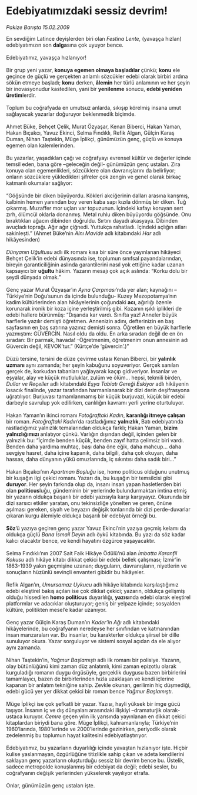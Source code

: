 # Edebiyatımızdaki sessiz devrim!

*Pakize Barışta 15.02.2009*

<div class="taraf_structure_2col_1zq">
<div class="margen_n">



 <p>En sevdiğim Latince deyişlerden biri olan <i>Festina Lente,</i> (yavaşça hızlan) edebiyatımızın son <b>dalga</b>sına çok uyuyor bence. <br/><br/>Edebiyatımız, yavaşça hızlanıyor! <br/><br/>Bir grup yeni yazar, <b>konuya egemen olmaya başladılar </b>çünkü; <b>konu</b> ele geçince de güçlü ve gerçekten anlamlı sözcükler edebi olarak birbiri ardına sökün etmeye başladı; <b>konu</b> derken, <b>âlemin</b> her türlü anlamının ve her şeyin bir inovasyonudur kastedilen, yani bir <b>yenilenme</b> sonucu, <b>edebi yeniden üretim</b>lerdir. <br/><br/>Toplum bu coğrafyada en umutsuz anlarda, sıkışıp körelmiş insana umut sağlayacak yazarlar doğuruyor beklenmedik biçimde. <br/><br/>Ahmet Büke, Behçet Çelik, Murat Özyaşar, Kenan Biberci, Hakan Yaman, Hakan Bıçakcı, Yavuz Ekinci, Selma Fındıklı, Refik Algan, Gülçin Karaş Duman, Nihan Taştekin, Müge İplikçi, günümüzün genç, güçlü ve konuya egemen olan kalemlerinden. <br/><br/>Bu yazarlar, yaşadıkları çağı ve coğrafyayı evrensel kültür ve değerler içinde temsil eden, bana göre –geleceğin değil- günümüzün genç ustaları. Zira konuya olan egemenlikleri, sözcüklere olan davranışlarını da belirliyor; onların sözcüklere yükledikleri şifreler çok zengin ve genel olarak birkaç katmanlı okumalar sağlıyor: <br/><br/>“Göğsünde bir diken büyüyordu. Kökleri akciğerinin dalları arasına karışmış, kalbinin hemen yanından boy veren kaba sapı kızıla dönmüş bir diken. Tuğ çıkarmış. Muzaffer mor uçları var topuzunun. İçindeki kafayı koruyan sert zırh, ölümcül oklarla donanmış. Metal ruhlu diken büyüyordu göğsünde. Onu bıraktıkları ağacın dibinden doğruldu. Sırtını dayadı akasyaya. Dibinden avuçladı toprağı. Ağır ağır çiğnedi. Yuttukça rahatladı. İçindeki açlığın atları sakinleşti.” (Ahmet Büke’nin <i>Alnı Mavide</i> adlı kitabındaki <i>Har</i> adlı hikâyesinden)<i> <br/><br/>Dünyanın Uğultusu</i> adlı ilk romanı kısa bir süre önce yayınlanan hikâyeci Behçet Çelik’in edebi dünyasında ise, toplumun sınıfsal payandalarından, bireyin garanticiliğinin aslında garantilerini nasıl yok ettiğine kadar uzanan kapsayıcı bir <b>uğultu </b>hâkim. Yazarın mesajı çok açık aslında: “Korku dolu bir şeydi dünyada olmak.” <br/><br/>Genç yazar Murat Özyaşar’ın <i>Ayna Çarpması</i>’nda yer alan; kaynağını –Türkiye’nin Doğu’sunun da içinde bulunduğu- Kuzey Mezopotamya’nın kadim kültürlerinden alan hikâyelerinin çoğundaki <b>acı</b>, ağırlığı özenle korunarak ironik bir koza içine yerleştirilmiş gibi. Kozanın ışıklı iplikleri de edebi hallere bürünmüş: “Dışarıda kar vardı. Sınıfta yaz! Anneler büyük harflerle yazılır demişti öğretmen. Annenizin adını, defterinizin en baş sayfasının en baş satırına yazınız demişti sonra. Öğretilen en büyük harflerle yazmıştım: GÜVERCİN. Nasıl oldu da oldu. En arka sıradan değil de en ön sıradan: Bir parmak, havada! –Öğretmenim, öğretmenim onun annesinin adı Güvercin değil, KEVOK’tur.” (Kürtçe’de ‘güvercin’.)” <br/><br/>Düzü tersine, tersini de düze çevirme ustası Kenan Biberci, bir <b>yalınlık uzmanı </b>aynı zamanda; her şeyin kabuğunu soyuveriyor. Gerçek sanılan gerçek de, korkudan tabanları yağlayarak kaçıp gidiveriyor. İnsanlar ve eşyalar, alay ve küçük mutluluklar, zulüm ve ölüm... hepsi, tekmili birden, <i>Dullar ve Reçeller</i> adlı kitabındaki <i>Eşya Tabiatı Gereği Eskiyor</i> adlı hikâyenin kısacık finalinde, yazar tarafından harmanlanarak bir dizi derin deşifrasyona uğratılıyor. Burjuvası tamamlanmamış bir küçük burjuvazi, küçük bir edebi darbeyle savrulup yok edilirken, canlılığın kavramı yerli yerine oturtuluyor. <br/><br/>Hakan Yaman’ın ikinci romanı <i>Fotoğraftaki Kadın</i>, <b>karanlığı itmeye çalışan</b> bir roman. <i>Fotoğraftaki Kadın</i>’da rastladığımız <b>yalnızlık, </b>Batı edebiyatında rastladığımız yalnızlık temalarından oldukça farklı; Hakan Yaman,<b> bizim yalnızlığımızı </b>anlatıyor çünkü. Varlığın dışından değil, içinden gelen bir yalnızlık bu: “İçimde benden küçük, benden zayıf hatta çelimsiz biri vardı. Benden daha yardıma muhtaç, başı daha öne eğik, daha mahcup... daha sevgiye hasret, daha içine kapanık, daha bilgili, daha çok okuyan, daha hassas, daha dünyanın yükü omuzlarında, iç sıkıntısı daha sadık biri...” <br/><br/>Hakan Bıçakcı’nın <i>Apartman Boşluğu</i> ise, homo politicus olduğunu unutmuş bir kuşağın ilgi çekici romanı. Yazarı da, bu kuşağın bir temsilcisi gibi<b> duruyor</b>. Her şeyin farkında olup da, insanı insan yapan hasletlerden biri olan <b>politicus</b>luğu, gündeminin bir yerlerinde bulundurmaktan imtina etmiş bir yazarın oldukça başarılı bir edebi yazısıyla karşı karşıyayız.<i> </i>Okurunda bir dizi sarsıcı etkiler yaratan, onu tekinsizliğe yönelten ve geren, önüne aşılması gereken, siyah ve beyazın değişik tonlarında bir dizi perde-duvarlar çıkaran kurgu âlemiyle oldukça başarılı bir edebiyat örneği bu. <b><br/><br/>Söz</b>’ü yazıya geçiren genç yazar Yavuz Ekinci’nin yazıya geçmiş kelamı da oldukça güçlü <i>Bana İsmail Deyin</i> adlı öykü kitabında. Bu yazı da söz kadar kalıcı olacaktır bence, ve kendi hayatını özgürce yaşayacaktır. <br/><br/>Selma Fındıklı’nın 2007 Sait Faik Hikâye Ödülü’nü alan <i>İmbatta Karanfil Kokusu</i> adlı hikâye kitabı dikkat çekici bir edebi bellek çalışması; İzmir’in 1863-1939 yakın geçmişine uzanan; duyguların, davranışların, niyetlerin ve sonuçların hüzünlü sevinçli envanteri gibidir bu hikâyeler. <br/><br/>Refik Algan’ın, <i>Umursamaz Uykucu</i> adlı hikâye kitabında karşılaştığımız edebi eleştirel bakış açıları ise çok dikkat çekici; yazarın, oldukça gelişmiş olduğu hissedilen <b>homo politicus</b> duyarlılığı, <b>yazısı</b>nda edebi olarak eleştirel platformlar ve adacıklar oluşturuyor; geniş bir yelpaze içinde; sosyalden kültüre, politikten mesel’e kadar uzanıyor. <br/><br/>Genç yazar Gülçin Karaş Duman’ın <i>Kader’in Ağı</i> adlı kitabındaki hikâyelerinde, bu coğrafyanın neredeyse her sınıfından ve katmanından insan manzaraları var. Bu insanlar, bu karakterler oldukça şiirsel bir dille sunuluyor okura. Yazar sorguluyor ve sistemi sosyal açıdan da ele alıyor aynı zamanda. <br/><br/>Nihan Taştekin’in, <i>Yağmur Başlamıştı</i> adlı ilk romanı bir polisiye. Yazarın, olay bütünlüğünü kimi zaman düz anlatımlı, kimi zaman epizotlu olarak kurguladığı romanın duygu örgüsüyle, gerçeklik duygusu bazen birbirlerini tamamlayıcı, bazen de birbirlerinden hızla uzaklaşan ve kendi içlerine kapanan bir anlatım tekniğine sahip. Zevkle okunan, gerilimin hiç düşmediği, edebi gücü yer yer dikkat çekici bir roman bence <i>Yağmur Başlamıştı</i>. <br/><br/>Müge İplikçi ise çok şefkatli bir yazar. Yazısı, hayli yüksek bir imge gücü taşıyor. İnsanın iç ve dış dünyaları arasındaki ilişkiyi –dramaturjik olarak- ustaca kuruyor. <i>Cemre</i> geçen yılın ilk yarısında yayınlanan en dikkat çekici kitaplardan biriydi bana göre. Müge İplikçi, kahramanlarıyla; Türkiye’nin 1960’larında, 1980’lerinde ve 2000’lerinde gezinirken, periyodik olarak zedelenmiş bu toplumun hayat kalitesini edebiyatlaştırıyor. <br/><br/>Edebiyatımız, bu yazarların duyarlılığı içinde yavaştan hızlanıyor işte. Hiçbir kulise yaslanmayan, özgürlüğüne titizlikle sahip çıkan ve adeta kendilerini saklayan genç yazarların oluşturduğu sessiz bir devrim bence bu. Üstelik, sadece metropolde konuşlanmış bir edebiyat da değil; edebi sesler, bu coğrafyanın değişik yerlerinden yükselerek yayılıyor etrafa. <br/><br/>Onlar, günümüzün genç ustaları işte.</p>

<br/>


<div id="taraf_not">
</div>

</div>


</div>
